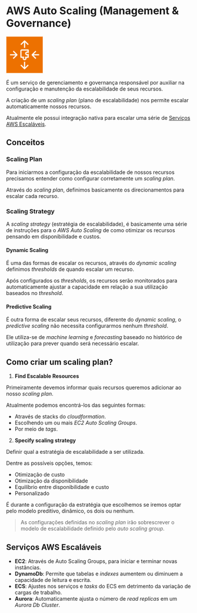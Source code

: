 # AWS Auto Scaling (Management & Governance)

<img height=100px; alt="aws-auto-scaling" src="../../../../images/aws-auto-scaling.png" />

É um serviço de gerenciamento e governança responsável por auxiliar na configuração e manutenção da escalabilidade de seus recursos.

A criação de um *scaling plan* (plano de escalabilidade) nos permite escalar automaticamente nossos recursos.

Atualmente ele possui integração nativa para escalar uma série de [Serviços AWS Escaláveis](#serviços-aws-escaláveis).

## Conceitos

### Scaling Plan

Para iniciarmos a configuração da escalabilidade de nossos recursos precisamos entender como configurar corretamente um *scaling plan*.

Através do *scaling plan*, definimos basicamente os direcionamentos para escalar cada recurso.

### Scaling Strategy

A *scaling strategy* (estratégia de escalabilidade), é basicamente uma série de instruções para o *AWS Auto Scaling* de como otimizar os recursos pensando em disponibilidade e custos.

#### Dynamic Scaling

É uma das formas de escalar os recursos, através do *dynamic scaling* definimos *thresholds* de quando escalar um recurso.

Após configurados os *thresholds*, os recursos serão monitorados para automaticamente ajustar a capacidade em relação a sua utilização baseados no *threshold*.

#### Predictive Scaling

É outra forma de escalar seus recursos, diferente do *dynamic scaling*, o *predictive scaling* não necessita configurarmos nenhum *threshold*.

Ele utiliza-se de *machine learning* e *forecasting* baseado no histórico de utilização para prever quando será necessário escalar.

## Como criar um scaling plan?

1. **Find Escalable Resources**

Primeiramente devemos informar quais recursos queremos adicionar ao nosso *scaling plan*.

Atualmente podemos encontrá-los das seguintes formas:

- Através de stacks do *cloudformation*.
- Escolhendo um ou mais *EC2 Auto Scaling Groups*.
- Por meio de *tags*.

2. **Specify scaling strategy**

Definir qual a estratégia de escalabilidade a ser utilizada.

Dentre as possíveis opções, temos:

- Otimização de custo
- Otimização da disponibilidade
- Equilíbrio entre disponibilidade e custo
- Personalizado

É durante a configuração da estratégia que escolhemos se iremos optar pelo modelo preditivo, dinâmico, os dois ou nenhum.

> As configurações definidas no *scaling plan* irão sobrescrever o modelo de escalabilidade definido pelo *auto scaling group*.

## Serviços AWS Escaláveis

- **EC2**: Através de Auto Scaling Groups, para iniciar e terminar novas instâncias.
- **DynamoDb**: Permite que tabelas e *indexes* aumentem ou diminuem a capacidade de leitura e escrita.
- **ECS**: Ajustes nos serviços e *tasks* do ECS em detrimento da variação de cargas de trabalho.
- **Aurora**: Automaticamente ajusta o número de *read replicas* em um *Aurora Db Cluster*.